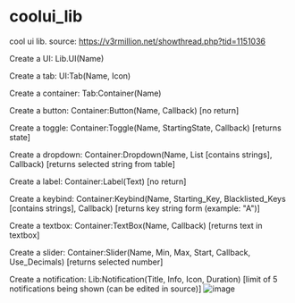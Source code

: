 # coolui_lib
cool ui lib. source: https://v3rmillion.net/showthread.php?tid=1151036

Create a UI: Lib.UI(Name)

Create a tab: UI:Tab(Name, Icon)

Create a container: Tab:Container(Name)

Create a button: Container:Button(Name, Callback) [no return]

Create a toggle: Container:Toggle(Name, StartingState, Callback) [returns state]

Create a dropdown: Container:Dropdown(Name, List [contains strings], Callback) [returns selected string from table]

Create a label: Container:Label(Text) [no return]

Create a keybind: Container:Keybind(Name, Starting_Key, Blacklisted_Keys [contains strings], Callback) [returns key string form (example: "A")]

Create a textbox: Container:TextBox(Name, Callback) [returns text in textbox]

Create a slider: Container:Slider(Name, Min, Max, Start, Callback, Use_Decimals) [returns selected number]

Create a notification: Lib:Notification(Title, Info, Icon, Duration) [limit of 5 notifications being shown (can be edited in source)]
![image](https://user-images.githubusercontent.com/114941534/204367838-2954fc26-5dd1-43f5-b0a4-1b88d198ed64.png)
